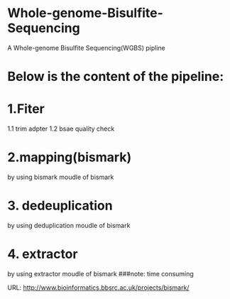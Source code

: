 # Whole-genome-Bisulfite-Sequencing
A Whole-genome Bisulfite Sequencing(WGBS) pipline
# Below is the content of the pipeline:
# 1.Fiter
1.1 trim adpter
1.2 bsae quality check
# 2.mapping(bismark)
by using bismark moudle of bismark
# 3. dedeuplication
by using deduplication moudle of bismark
# 4. extractor
by using extractor moudle of bismark
###note: time consuming
  
URL: http://www.bioinformatics.bbsrc.ac.uk/projects/bismark/
  

